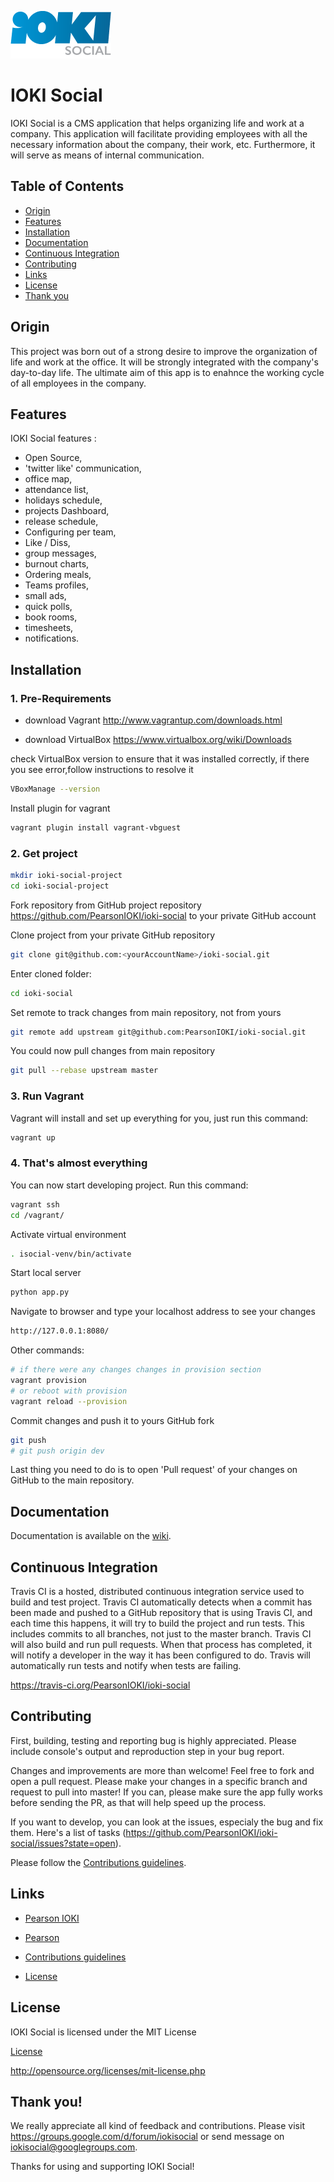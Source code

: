 ![](logo.png)

IOKI Social
====================

IOKI Social is a CMS application that helps organizing life and work at a company. This application will facilitate providing employees with all the necessary information about the company, their work, etc. Furthermore, it will serve as means of internal communication.

Table of Contents
-----------------

- [Origin](#origin)
- [Features](#features)
- [Installation](#installation)
- [Documentation](#documentation)
- [Continuous Integration](#continuous-integration)
- [Contributing](#contributing)
- [Links](#links)
- [License](#license)
- [Thank you](#thank-you)

Origin
-----------
This project was born out of a strong desire to improve the organization of life and work at the office. It will be strongly integrated with the company's day-to-day life. The ultimate aim of this app is to enahnce the working cycle of all employees in the company.

Features
-----------

IOKI Social features :

* Open Source,
* 'twitter like' communication,
* office map,
* attendance list,
* holidays schedule,
* projects Dashboard,
* release schedule,
* Configuring per team,
* Like / Diss,
* group messages,
* burnout charts,
* Ordering meals,
* Teams profiles,
* small ads,
* quick polls,
* book rooms,
* timesheets,
* notifications.


Installation
------------

### 1. Pre-Requirements

*    download Vagrant <http://www.vagrantup.com/downloads.html>

*    download VirtualBox <https://www.virtualbox.org/wiki/Downloads>

check VirtualBox version to ensure that it was installed  correctly, if there you see error,follow instructions to resolve it

```bash
VBoxManage --version
```

Install plugin for vagrant

```bash
vagrant plugin install vagrant-vbguest
```

### 2. Get project

```bash
mkdir ioki-social-project
cd ioki-social-project
```
Fork repository from GitHub project repository https://github.com/PearsonIOKI/ioki-social to your private GitHub account

Clone project from your private GitHub repository

```bash
git clone git@github.com:<yourAccountName>/ioki-social.git
```
Enter cloned folder:

```bash
cd ioki-social
```

Set remote to track changes from main repository, not from yours

```bash
git remote add upstream git@github.com:PearsonIOKI/ioki-social.git
```

You could now pull changes from main repository

```bash
git pull --rebase upstream master
```

### 3. Run Vagrant

Vagrant will install and set up everything for you, just run this command:

```bash
vagrant up
```

### 4. That's almost everything

 You can now start developing project. Run this command:

```bash
vagrant ssh
cd /vagrant/
```

Activate virtual environment

```bash
. isocial-venv/bin/activate
```

Start local server
```bash
python app.py
```

Navigate to browser and type your localhost address to see your changes

```bash
http://127.0.0.1:8080/
```

Other commands:

```bash
# if there were any changes changes in provision section
vagrant provision
# or reboot with provision
vagrant reload --provision
```

Commit changes and push it to yours GitHub fork

```bash
git push
# git push origin dev
```
Last thing you need to do is to open 'Pull request' of your changes on GitHub to the main repository.



Documentation
-----------

Documentation is available on the [wiki](https://github.com/PearsonIOKI/ioki-social/wiki).


Continuous Integration
---------

Travis CI is a hosted, distributed continuous integration service used to build and test project. Travis CI automatically detects when a commit has been made and pushed to a GitHub repository that is using Travis CI, and each time this happens, it will try to build the project and run tests. This includes commits to all branches, not just to the master branch. Travis CI will also build and run pull requests. When that process has completed, it will notify a developer in the way it has been configured to do. Travis will automatically run tests and notify when tests are failing.

<https://travis-ci.org/PearsonIOKI/ioki-social>

Contributing
-----------

First, building, testing and reporting bug is highly appreciated. Please include console's output and reproduction step in your bug report.

Changes and improvements are more than welcome! Feel free to fork and open a pull request. Please make your changes in a specific branch and request to pull into master! If you can, please make sure the app fully works before sending the PR, as that will help speed up the process.


If you want to develop, you can look at the issues, especialy the bug and fix them.
Here's a list of tasks (https://github.com/PearsonIOKI/ioki-social/issues?state=open).

Please follow the [Contributions guidelines](../master/CONTRIBUTING.md).

Links
-----------

* [Pearson IOKI](http://www.ioki.com.pl)

* [Pearson](http://www.pearson.com)

* [Contributions guidelines](../master/CONTRIBUTING.md)

* [License](../master/LICENSE.txt)



License
-----------

IOKI Social is licensed under the MIT License

[License](../master/LICENSE.txt)

<http://opensource.org/licenses/mit-license.php>

Thank you!
-----------

We really appreciate all kind of feedback and contributions.  Please visit <https://groups.google.com/d/forum/iokisocial> or send message on <iokisocial@googlegroups.com>.

Thanks for using and supporting IOKI Social!
